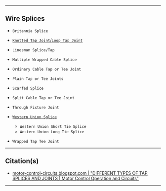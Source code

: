 <!-- https://github.com/mcavallo-git/Coding/blob/main/hardware/wire-splices.md -->

***

## Wire Splices

- `Britannia Splice`

- [`Knotted Tap Joint`/`Loop Tap Joint`](https://electriciantraining.tpub.com/14176/css/Knotted-Tap-Joint-48.htm)

- `Linesman Splice/Tap`

- `Multiple Wrapped Cable Splice`

- `Ordinary Cable Tap or Tee Joint`

- `Plain Tap or Tee Joints`

- `Scarfed Splice`

- `Split Cable Tap or Tee Joint`

- `Through Fixture Joint`

- [`Western Union Splice`](https://constructionmanuals.tpub.com/14027/css/Western-Union-Splice-122.htm)
  - `Western Union Short Tie Splice`
  - `Western Union Long Tie Splice`

- `Wrapped Tap Tee Joint`


***

## Citation(s)

- [motor-control-circuits.blogspot.com  |  "DIFFERENT TYPES OF TAP, SPLICES AND JOINTS | Motor Control Operation and Circuits"](https://motor-control-circuits.blogspot.com/2018/09/different-types-of-tap-splices-and.html)

***